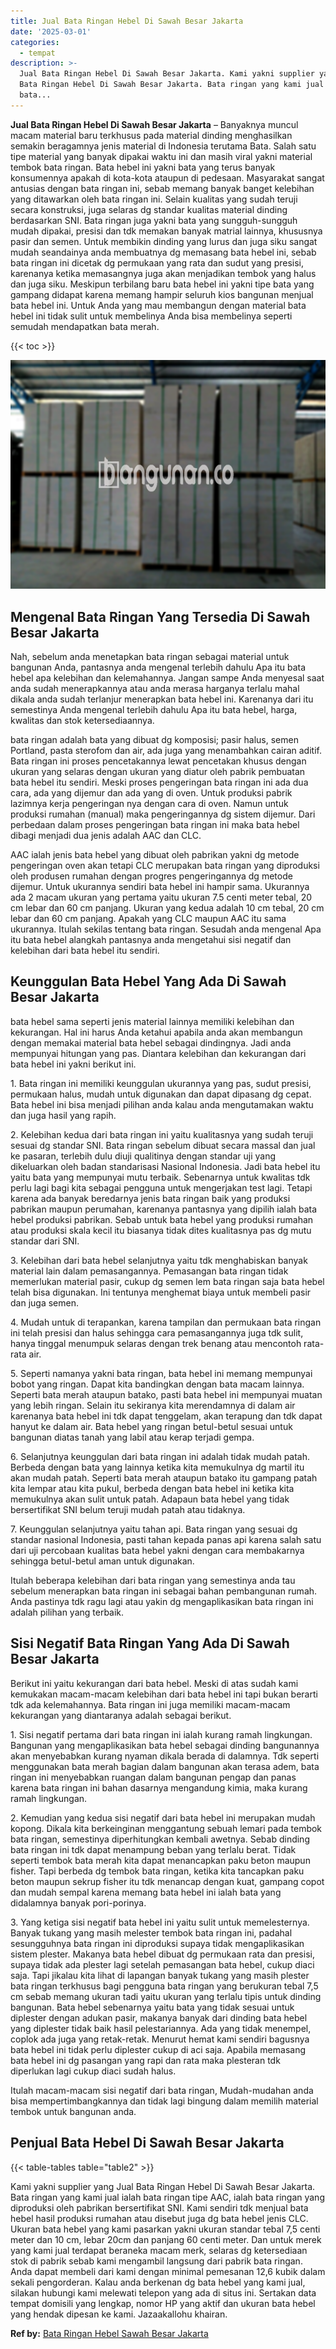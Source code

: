 ```yaml
---
title: Jual Bata Ringan Hebel Di Sawah Besar Jakarta
date: '2025-03-01'
categories:
  - tempat
description: >-
  Jual Bata Ringan Hebel Di Sawah Besar Jakarta. Kami yakni supplier yang Jual
  Bata Ringan Hebel Di Sawah Besar Jakarta. Bata ringan yang kami jual ialah
  bata...
---
```


**Jual Bata Ringan Hebel Di Sawah Besar Jakarta** – Banyaknya muncul macam material baru terkhusus pada material dinding menghasilkan semakin beragamnya jenis material di Indonesia terutama Bata. Salah satu tipe material yang banyak dipakai waktu ini dan masih viral yakni material tembok bata ringan. Bata hebel ini yakni bata yang terus banyak konsumennya apakah di kota-kota ataupun di pedesaan. Masyarakat sangat antusias dengan bata ringan ini, sebab memang banyak banget kelebihan yang ditawarkan oleh bata ringan ini. Selain kualitas yang sudah teruji secara konstruksi, juga selaras dg standar kualitas material dinding berdasarkan SNI. Bata ringan juga yakni bata yang sungguh-sungguh mudah dipakai, presisi dan tdk memakan banyak matrial lainnya, khususnya pasir dan semen. Untuk membikin dinding yang lurus dan juga siku sangat mudah seandainya anda membuatnya dg memasang bata hebel ini, sebab bata ringan ini dicetak dg permukaan yang rata dan sudut yang presisi, karenanya ketika memasangnya juga akan menjadikan tembok yang halus dan juga siku. Meskipun terbilang baru bata hebel ini yakni tipe bata yang gampang didapat karena memang hampir seluruh kios bangunan menjual bata hebel ini. Untuk Anda yang mau membangun dengan material bata hebel ini tidak sulit untuk membelinya Anda bisa membelinya seperti semudah mendapatkan bata merah.

{{< toc >}}

![Jual Bata Ringan Hebel Di Sawah Besar Jakarta](/images/jual-hebel-murah-18.png)

## Mengenal Bata Ringan Yang Tersedia Di Sawah Besar Jakarta

Nah, sebelum anda menetapkan bata ringan sebagai material untuk bangunan Anda, pantasnya anda mengenal terlebih dahulu Apa itu bata hebel apa kelebihan dan kelemahannya. Jangan sampe Anda menyesal saat anda sudah menerapkannya atau anda merasa harganya terlalu mahal dikala anda sudah terlanjur menerapkan bata hebel ini. Karenanya dari itu semestinya Anda mengenal terlebih dahulu Apa itu bata hebel, harga, kwalitas dan stok ketersediaannya.

bata ringan adalah bata yang dibuat dg komposisi; pasir halus, semen Portland, pasta sterofom dan air, ada juga yang menambahkan cairan aditif. Bata ringan ini proses pencetakannya lewat pencetakan khusus dengan ukuran yang selaras dengan ukuran yang diatur oleh pabrik pembuatan bata hebel itu sendiri. Meski proses pengeringan bata ringan ini ada dua cara, ada yang dijemur dan ada yang di oven. Untuk produksi pabrik lazimnya kerja pengeringan nya dengan cara di oven. Namun untuk produksi rumahan (manual) maka pengeringannya dg sistem dijemur. Dari perbedaan dalam proses pengeringan bata ringan ini maka bata hebel dibagi menjadi dua jenis adalah AAC dan CLC.

AAC ialah jenis bata hebel yang dibuat oleh pabrikan yakni dg metode pengeringan oven akan tetapi CLC merupakan bata ringan yang diproduksi oleh produsen rumahan dengan progres pengeringannya dg metode dijemur. Untuk ukurannya sendiri bata hebel ini hampir sama. Ukurannya ada 2 macam ukuran yang pertama yaitu ukuran 7.5 centi meter tebal, 20 cm lebar dan 60 cm panjang. Ukuran yang kedua adalah 10 cm tebal, 20 cm lebar dan 60 cm panjang. Apakah yang CLC maupun AAC itu sama ukurannya. Itulah sekilas tentang bata ringan. Sesudah anda mengenal Apa itu bata hebel alangkah pantasnya anda mengetahui sisi negatif dan kelebihan dari bata hebel itu sendiri.

## Keunggulan Bata Hebel Yang Ada Di Sawah Besar Jakarta

bata hebel sama seperti jenis material lainnya memiliki kelebihan dan kekurangan. Hal ini harus Anda ketahui apabila anda akan membangun dengan memakai material bata hebel sebagai dindingnya. Jadi anda mempunyai hitungan yang pas. Diantara kelebihan dan kekurangan dari bata hebel ini yakni berikut ini.

1\. Bata ringan ini memiliki keunggulan ukurannya yang pas, sudut presisi, permukaan halus, mudah untuk digunakan dan dapat dipasang dg cepat. Bata hebel ini bisa menjadi pilihan anda kalau anda mengutamakan waktu dan juga hasil yang rapih.

2\. Kelebihan kedua dari bata ringan ini yaitu kualitasnya yang sudah teruji sesuai dg standar SNI. Bata ringan sebelum dibuat secara massal dan jual ke pasaran, terlebih dulu diuji qualitinya dengan standar uji yang dikeluarkan oleh badan standarisasi Nasional Indonesia. Jadi bata hebel itu yaitu bata yang mempunyai mutu terbaik. Sebenarnya untuk kwalitas tdk perlu lagi bagi kita sebagai pengguna untuk mengerjakan test lagi. Tetapi karena ada banyak beredarnya jenis bata ringan baik yang produksi pabrikan maupun perumahan, karenanya pantasnya yang dipilih ialah bata hebel produksi pabrikan. Sebab untuk bata hebel yang produksi rumahan atau produksi skala kecil itu biasanya tidak dites kualitasnya pas dg mutu standar dari SNI.

3\. Kelebihan dari bata hebel selanjutnya yaitu tdk menghabiskan banyak material lain dalam pemasangannya. Pemasangan bata ringan tidak memerlukan material pasir, cukup dg semen lem bata ringan saja bata hebel telah bisa digunakan. Ini tentunya menghemat biaya untuk membeli pasir dan juga semen.

4\. Mudah untuk di terapankan, karena tampilan dan permukaan bata ringan ini telah presisi dan halus sehingga cara pemasangannya juga tdk sulit, hanya tinggal menumpuk selaras dengan trek benang atau mencontoh rata-rata air.

5\. Seperti namanya yakni bata ringan, bata hebel ini memang mempunyai bobot yang ringan. Dapat kita bandingkan dengan bata macam lainnya. Seperti bata merah ataupun batako, pasti bata hebel ini mempunyai muatan yang lebih ringan. Selain itu sekiranya kita merendamnya di dalam air karenanya bata hebel ini tdk dapat tenggelam, akan terapung dan tdk dapat hanyut ke dalam air. Bata hebel yang ringan betul-betul sesuai untuk bangunan diatas tanah yang labil atau kerap terjadi gempa.

6\. Selanjutnya keunggulan dari bata ringan ini adalah tidak mudah patah. Berbeda dengan bata yang lainnya ketika kita memukulnya dg martil itu akan mudah patah. Seperti bata merah ataupun batako itu gampang patah kita lempar atau kita pukul, berbeda dengan bata hebel ini ketika kita memukulnya akan sulit untuk patah. Adapaun bata hebel yang tidak bersertifikat SNI belum teruji mudah patah atau tidaknya.

7\. Keunggulan selanjutnya yaitu tahan api. Bata ringan yang sesuai dg standar nasional Indonesia, pasti tahan kepada panas api karena salah satu dari uji percobaan kualitas bata hebel yakni dengan cara membakarnya sehingga betul-betul aman untuk digunakan.

Itulah beberapa kelebihan dari bata ringan yang semestinya anda tau sebelum menerapkan bata ringan ini sebagai bahan pembangunan rumah. Anda pastinya tdk ragu lagi atau yakin dg mengaplikasikan bata ringan ini adalah pilihan yang terbaik.

## Sisi Negatif Bata Ringan Yang Ada Di Sawah Besar Jakarta

Berikut ini yaitu kekurangan dari bata hebel. Meski di atas sudah kami kemukakan macam-macam kelebihan dari bata hebel ini tapi bukan berarti tdk ada kelemahannya. Bata ringan ini juga memiliki macam-macam kekurangan yang diantaranya adalah sebagai berikut.

1\. Sisi negatif pertama dari bata ringan ini ialah kurang ramah lingkungan. Bangunan yang mengaplikasikan bata hebel sebagai dinding bangunannya akan menyebabkan kurang nyaman dikala berada di dalamnya. Tdk seperti menggunakan bata merah bagian dalam bangunan akan terasa adem, bata ringan ini menyebabkan ruangan dalam bangunan pengap dan panas karena bata ringan ini bahan dasarnya mengandung kimia, maka kurang ramah lingkungan.

2\. Kemudian yang kedua sisi negatif dari bata hebel ini merupakan mudah kopong. Dikala kita berkeinginan menggantung sebuah lemari pada tembok bata ringan, semestinya diperhitungkan kembali awetnya. Sebab dinding bata ringan ini tdk dapat menampung beban yang terlalu berat. Tidak seperti tembok bata merah kita dapat menancapkan paku beton maupun fisher. Tapi berbeda dg tembok bata ringan, ketika kita tancapkan paku beton maupun sekrup fisher itu tdk menancap dengan kuat, gampang copot dan mudah sempal karena memang bata hebel ini ialah bata yang didalamnya banyak pori-porinya.

3\. Yang ketiga sisi negatif bata hebel ini yaitu sulit untuk memelesternya. Banyak tukang yang masih melester tembok bata ringan ini, padahal sesungguhnya bata ringan ini diproduksi supaya tidak mengaplikasikan sistem plester. Makanya bata hebel dibuat dg permukaan rata dan presisi, supaya tidak ada plester lagi setelah pemasangan bata hebel, cukup diaci saja. Tapi jikalau kita lihat di lapangan banyak tukang yang masih plester bata ringan terkhusus bagi pengguna bata ringan yang berukuran tebal 7,5 cm sebab memang ukuran tadi yaitu ukuran yang terlalu tipis untuk dinding bangunan. Bata hebel sebenarnya yaitu bata yang tidak sesuai untuk diplester dengan adukan pasir, makanya banyak dari dinding bata hebel yang diplester tidak baik hasil pelestariannya. Ada yang tidak menempel, coplok ada juga yang retak-retak. Menurut hemat kami sendiri bagusnya bata hebel ini tidak perlu diplester cukup di aci saja. Apabila memasang bata hebel ini dg pasangan yang rapi dan rata maka plesteran tdk diperlukan lagi cukup diaci sudah halus.

Itulah macam-macam sisi negatif dari bata ringan, Mudah-mudahan anda bisa mempertimbangkannya dan tidak lagi bingung dalam memilih material tembok untuk bangunan anda.

## Penjual Bata Hebel Di Sawah Besar Jakarta

{{< table-tables table="table2" >}}

Kami yakni supplier yang Jual Bata Ringan Hebel Di Sawah Besar Jakarta. Bata ringan yang kami jual ialah bata ringan tipe AAC, ialah bata ringan yang diproduksi oleh pabrikan bersertifikat SNI. Kami sendiri tdk menjual bata hebel hasil produksi rumahan atau disebut juga dg bata hebel jenis CLC. Ukuran bata hebel yang kami pasarkan yakni ukuran standar tebal 7,5 centi meter dan 10 cm, lebar 20cm dan panjang 60 centi meter. Dan untuk merek yang kami jual terdapat beraneka macam merk, selaras dg ketersediaan stok di pabrik sebab kami mengambil langsung dari pabrik bata ringan. Anda dapat membeli dari kami dengan minimal pemesanan 12,6 kubik dalam sekali pengorderan. Kalau anda berkenan dg bata hebel yang kami jual, silakan hubungi kami melewati telepon yang ada di situs ini. Sertakan data tempat domisili yang lengkap, nomor HP yang aktif dan ukuran bata hebel yang hendak dipesan ke kami. Jazaakallohu khairan.

**Ref by:** [Bata Ringan Hebel Sawah Besar Jakarta](https://id.wikipedia.org/wiki/Bata)
